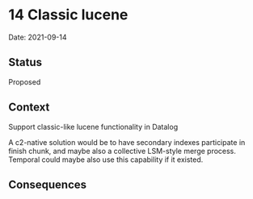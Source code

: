 # 14 Classic lucene

Date: 2021-09-14

## Status

Proposed

## Context

Support classic-like lucene functionality in Datalog

A c2-native solution would be to have secondary indexes
participate in finish chunk, and maybe also a collective LSM-style
merge process. Temporal could maybe also use this capability if it
existed.

## Consequences
